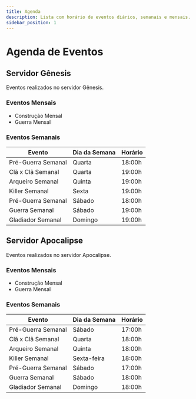 ```yaml
---
title: Agenda
description: Lista com horário de eventos diários, semanais e mensais.
sidebar_position: 1
---
```


# Agenda de Eventos

## Servidor Gênesis

Eventos realizados no servidor Gênesis.

### Eventos Mensais

* Construção Mensal
* Guerra Mensal

### Eventos Semanais

| Evento             | Dia da Semana | Horário |
| ------------------ | ------------- | ------- |
| Pré-Guerra Semanal | Quarta        | 18:00h  |
| Clã x Clã Semanal  | Quarta        | 19:00h  |
| Arqueiro Semanal   | Quinta        | 19:00h  |
| Killer Semanal     | Sexta         | 19:00h  |
| Pré-Guerra Semanal | Sábado        | 18:00h  |
| Guerra Semanal     | Sábado        | 19:00h  |
| Gladiador Semanal  | Domingo       | 19:00h  |

## Servidor Apocalipse

Eventos realizados no servidor Apocalipse.

### Eventos Mensais

* Construção Mensal
* Guerra Mensal

### Eventos Semanais

| Evento             | Dia da Semana | Horário |
| ------------------ | ------------- | ------- |
| Pré-Guerra Semanal | Sábado        | 17:00h  |
| Clã x Clã Semanal  | Quarta        | 18:00h  |
| Arqueiro Semanal   | Quinta        | 18:00h  |
| Killer Semanal     | Sexta-feira   | 18:00h  |
| Pré-Guerra Semanal | Sábado        | 17:00h  |
| Guerra Semanal     | Sábado        | 18:00h  |
| Gladiador Semanal  | Domingo       | 18:00h  |
